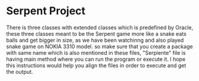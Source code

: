 # Serpent Project
There is three classes with extended classes which is predefined by Oracle, these three classes meant to be the Serpent game more like a snake eats balls and get bigger in size, as we have been watchinng and also played snake game on NOKIA 3310 model. so make sure that you create a package with same name which is also mentioned in these files, "Serpiente" file is having main method where you can run the program or execute it. I hope this instructions would help you align the files in order to execute and get the output.
